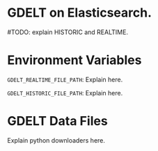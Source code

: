 # GDELT on Elasticsearch.
#TODO: explain HISTORIC and REALTIME.

# Environment Variables
`GDELT_REALTIME_FILE_PATH`: Explain here.

`GDELT_HISTORIC_FILE_PATH`: Explain here.

# GDELT Data Files
Explain python downloaders here.

